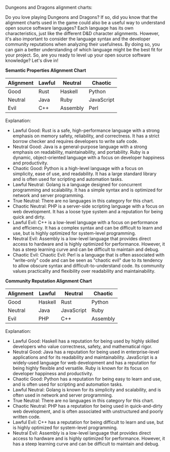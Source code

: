 Dungeons and Dragons alignment charts:


Do you love playing Dungeons and Dragons? If so, did you know that the alignment charts used in the game could also be a useful way to understand open source software languages? Each language has its own characteristics, just like the different D&D character alignments. However, it's also important to consider the language syntax and the developer community reputations when analyzing their usefulness. By doing so, you can gain a better understanding of which language might be the best fit for your project. So, are you ready to level up your open source software knowledge? Let's dive in!

**Semantic Properties Alignment Chart**

| Alignment  | Lawful     | Neutral    | Chaotic    |
|------------|------------|------------|------------|
| Good       | Rust       | Haskell    | Python     |
| Neutral    | Java       | Ruby       | JavaScript |
| Evil       | C++        | Assembly   |   Perl     |

Explanation:
- Lawful Good: Rust is a safe, high-performance language with a strong emphasis on memory safety, reliability, and correctness. It has a strict borrow checker and requires developers to write safe code. 
- Neutral Good: Java is a general-purpose language with a strong emphasis on readability, maintainability, and portability. Ruby is a dynamic, object-oriented language with a focus on developer happiness and productivity. 
- Chaotic Good: Python is a high-level language with a focus on simplicity, ease of use, and readability. It has a large standard library and is often used for scripting and automation tasks. 
- Lawful Neutral: Golang is a language designed for concurrent programming and scalability. It has a simple syntax and is optimized for network and server programming. 
- True Neutral: There are no languages in this category for this chart.
- Chaotic Neutral: PHP is a server-side scripting language with a focus on web development. It has a loose type system and a reputation for being quick and dirty.
- Lawful Evil: C++ is a low-level language with a focus on performance and efficiency. It has a complex syntax and can be difficult to learn and use, but is highly optimized for system-level programming. 
- Neutral Evil: Assembly is a low-level language that provides direct access to hardware and is highly optimized for performance. However, it has a steep learning curve and can be difficult to maintain and debug. 
- Chaotic Evil: Chaotic Evil: Perl is a language that is often associated with "write-only" code and can be seen as "chaotic evil" due to its tendency to allow obscure syntax and difficult-to-understand code. Its community values practicality and flexibility over readability and maintainability.

**Community Reputation Alignment Chart**

| Alignment  | Lawful     | Neutral    | Chaotic    |
|------------|------------|------------|------------|
| Good       | Haskell    | Rust       | Python     |
| Neutral    | Java       | JavaScript | Ruby       |
| Evil       | PHP        | C++        | Assembly   |

Explanation:
- Lawful Good: Haskell has a reputation for being used by highly skilled developers who value correctness, safety, and mathematical rigor. 
- Neutral Good: Java has a reputation for being used in enterprise-level applications and for its readability and maintainability. JavaScript is a widely-used language for web development and has a reputation for being highly flexible and versatile. Ruby is known for its focus on developer happiness and productivity. 
- Chaotic Good: Python has a reputation for being easy to learn and use, and is often used for scripting and automation tasks.
- Lawful Neutral: Golang is known for its simplicity and scalability, and is often used in network and server programming. 
- True Neutral: There are no languages in this category for this chart.
- Chaotic Neutral: PHP has a reputation for being used in quick-and-dirty web development, and is often associated with unstructured and poorly written code.
- Lawful Evil: C++ has a reputation for being difficult to learn and use, but is highly optimized for system-level programming. 
- Neutral Evil: Assembly is a low-level language that provides direct access to hardware and is highly optimized for performance. However, it has a steep learning curve and can be difficult to maintain and debug.
